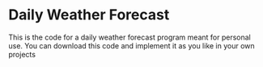 # Daily Weather Forecast

This is the code for a daily weather forecast program meant for personal use. You can download this code and implement it as you like in your own projects
